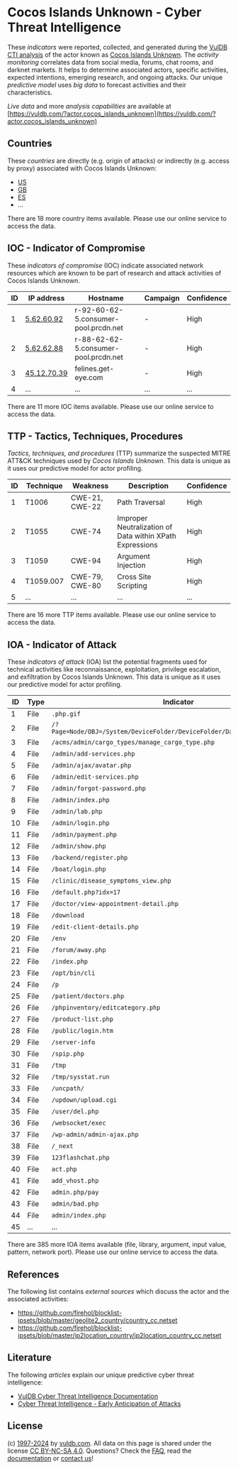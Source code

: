 # Cocos Islands Unknown - Cyber Threat Intelligence

These _indicators_ were reported, collected, and generated during the [VulDB CTI analysis](https://vuldb.com/?kb.cti) of the actor known as [Cocos Islands Unknown](https://vuldb.com/?actor.cocos_islands_unknown). The _activity monitoring_ correlates data from social media, forums, chat rooms, and darknet markets. It helps to determine associated actors, specific activities, expected intentions, emerging research, and ongoing attacks. Our unique _predictive model_ uses _big data_ to forecast activities and their characteristics.

_Live data_ and more _analysis capabilities_ are available at [https://vuldb.com/?actor.cocos_islands_unknown](https://vuldb.com/?actor.cocos_islands_unknown)

## Countries

These _countries_ are directly (e.g. origin of attacks) or indirectly (e.g. access by proxy) associated with Cocos Islands Unknown:

* [US](https://vuldb.com/?country.us)
* [GB](https://vuldb.com/?country.gb)
* [ES](https://vuldb.com/?country.es)
* ...

There are 18 more country items available. Please use our online service to access the data.

## IOC - Indicator of Compromise

These _indicators of compromise_ (IOC) indicate associated network resources which are known to be part of research and attack activities of Cocos Islands Unknown.

ID | IP address | Hostname | Campaign | Confidence
-- | ---------- | -------- | -------- | ----------
1 | [5.62.60.92](https://vuldb.com/?ip.5.62.60.92) | r-92-60-62-5.consumer-pool.prcdn.net | - | High
2 | [5.62.62.88](https://vuldb.com/?ip.5.62.62.88) | r-88-62-62-5.consumer-pool.prcdn.net | - | High
3 | [45.12.70.39](https://vuldb.com/?ip.45.12.70.39) | felines.get-eye.com | - | High
4 | ... | ... | ... | ...

There are 11 more IOC items available. Please use our online service to access the data.

## TTP - Tactics, Techniques, Procedures

_Tactics, techniques, and procedures_ (TTP) summarize the suspected MITRE ATT&CK techniques used by _Cocos Islands Unknown_. This data is unique as it uses our predictive model for actor profiling.

ID | Technique | Weakness | Description | Confidence
-- | --------- | -------- | ----------- | ----------
1 | T1006 | CWE-21, CWE-22 | Path Traversal | High
2 | T1055 | CWE-74 | Improper Neutralization of Data within XPath Expressions | High
3 | T1059 | CWE-94 | Argument Injection | High
4 | T1059.007 | CWE-79, CWE-80 | Cross Site Scripting | High
5 | ... | ... | ... | ...

There are 16 more TTP items available. Please use our online service to access the data.

## IOA - Indicator of Attack

These _indicators of attack_ (IOA) list the potential fragments used for technical activities like reconnaissance, exploitation, privilege escalation, and exfiltration by Cocos Islands Unknown. This data is unique as it uses our predictive model for actor profiling.

ID | Type | Indicator | Confidence
-- | ---- | --------- | ----------
1 | File | `.php.gif` | Medium
2 | File | `/?Page=Node/OBJ=/System/DeviceFolder/DeviceFolder/DateTime/Action=Submit` | High
3 | File | `/acms/admin/cargo_types/manage_cargo_type.php` | High
4 | File | `/admin/add-services.php` | High
5 | File | `/admin/ajax/avatar.php` | High
6 | File | `/admin/edit-services.php` | High
7 | File | `/admin/forgot-password.php` | High
8 | File | `/admin/index.php` | High
9 | File | `/admin/lab.php` | High
10 | File | `/admin/login.php` | High
11 | File | `/admin/payment.php` | High
12 | File | `/admin/show.php` | High
13 | File | `/backend/register.php` | High
14 | File | `/boat/login.php` | High
15 | File | `/clinic/disease_symptoms_view.php` | High
16 | File | `/default.php?idx=17` | High
17 | File | `/doctor/view-appointment-detail.php` | High
18 | File | `/download` | Medium
19 | File | `/edit-client-details.php` | High
20 | File | `/env` | Low
21 | File | `/forum/away.php` | High
22 | File | `/index.php` | Medium
23 | File | `/opt/bin/cli` | Medium
24 | File | `/p` | Low
25 | File | `/patient/doctors.php` | High
26 | File | `/phpinventory/editcategory.php` | High
27 | File | `/product-list.php` | High
28 | File | `/public/login.htm` | High
29 | File | `/server-info` | Medium
30 | File | `/spip.php` | Medium
31 | File | `/tmp` | Low
32 | File | `/tmp/sysstat.run` | High
33 | File | `/uncpath/` | Medium
34 | File | `/updown/upload.cgi` | High
35 | File | `/user/del.php` | High
36 | File | `/websocket/exec` | High
37 | File | `/wp-admin/admin-ajax.php` | High
38 | File | `/_next` | Low
39 | File | `123flashchat.php` | High
40 | File | `act.php` | Low
41 | File | `add_vhost.php` | High
42 | File | `admin.php/pay` | High
43 | File | `admin/bad.php` | High
44 | File | `admin/index.php` | High
45 | ... | ... | ...

There are 385 more IOA items available (file, library, argument, input value, pattern, network port). Please use our online service to access the data.

## References

The following list contains _external sources_ which discuss the actor and the associated activities:

* https://github.com/firehol/blocklist-ipsets/blob/master/geolite2_country/country_cc.netset
* https://github.com/firehol/blocklist-ipsets/blob/master/ip2location_country/ip2location_country_cc.netset

## Literature

The following _articles_ explain our unique predictive cyber threat intelligence:

* [VulDB Cyber Threat Intelligence Documentation](https://vuldb.com/?kb.cti)
* [Cyber Threat Intelligence - Early Anticipation of Attacks](https://www.scip.ch/en/?labs.20201022)

## License

(c) [1997-2024](https://vuldb.com/?kb.changelog) by [vuldb.com](https://vuldb.com/?kb.about). All data on this page is shared under the license [CC BY-NC-SA 4.0](https://creativecommons.org/licenses/by-nc-sa/4.0/). Questions? Check the [FAQ](https://vuldb.com/?kb.faq), read the [documentation](https://vuldb.com/?kb) or [contact us](https://vuldb.com/?contact)!
